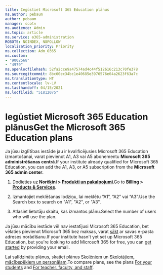 ```yaml
---
title: Iegūstiet Microsoft 365 Education plānus
ms.author: pebaum
author: pebaum
manager: scotv
ms.audience: Admin
ms.topic: article
ms.service: o365-administration
ROBOTS: NOINDEX, NOFOLLOW
localization_priority: Priority
ms.collection: Adm_O365
ms.custom:
- "9002568"
- "4979"
ms.openlocfilehash: 52fa2cce9a47574ad4c44f512616c213c70fe378
ms.sourcegitcommit: 8bc60ec34bc1e40685e3976576e04a2623f63a7c
ms.translationtype: HT
ms.contentlocale: lv-LV
ms.lasthandoff: 04/15/2021
ms.locfileid: "51812075"
---
```

# <a name="get-the-microsoft-365-education-plans"></a><span data-ttu-id="d15a2-102">Iegūstiet Microsoft 365 Education plānus</span><span class="sxs-lookup"><span data-stu-id="d15a2-102">Get the Microsoft 365 Education plans</span></span>

<span data-ttu-id="d15a2-103">Ja jūsu izglītības iestāde jau ir kvalificējusies Microsoft 365 Education izmantošanai, varat pievienot A1, A3 vai A5 abonementu **Microsoft 365 administrēšanas centrā**.</span><span class="sxs-lookup"><span data-stu-id="d15a2-103">If your institute already qualified for Microsoft 365 Education, you can add the A1, A3, or A5 subscription from the **Microsoft 365 admin center**.</span></span> 

1. <span data-ttu-id="d15a2-104">Dodieties uz **Norēķini > [Produkti un pakalpojumi](https://go.microsoft.com/fwlink/p/?linkid=868433)**.</span><span class="sxs-lookup"><span data-stu-id="d15a2-104">Go to **Billing > [Products & Services](https://go.microsoft.com/fwlink/p/?linkid=868433)**.</span></span>

2. <span data-ttu-id="d15a2-105">Izmantojiet meklēšanas lodziņu, lai meklētu “A1”, “A2” vai “A3”.</span><span class="sxs-lookup"><span data-stu-id="d15a2-105">Use the Search box to search on "A1", "A2", or "A3".</span></span>

3. <span data-ttu-id="d15a2-106">Atlasiet lietotāju skaitu, kas izmantos plānu.</span><span class="sxs-lookup"><span data-stu-id="d15a2-106">Select the number of users who will use the plan.</span></span>

<span data-ttu-id="d15a2-107">Ja jūsu mācību iestāde vēl nav iestatījusi Microsoft 365 Education, bet vēlaties pievienot Microsoft 365 bez maksas, varat [sākt](https://www.microsoft.com/education/products/office) ar savas e-pasta adreses norādīšanu.</span><span class="sxs-lookup"><span data-stu-id="d15a2-107">If your institute hasn't yet set up Microsoft 365 Education, but you're looking to add Microsoft 365 for free, you can [get started](https://www.microsoft.com/education/products/office) by providing your email.</span></span>

 <span data-ttu-id="d15a2-108">Lai salīdzinātu plānus, skatiet plānus [Skolēniem](https://www.microsoft.com/microsoft-365/academic/compare-office-365-education-plans?activetab=tab:primaryr1) un [Skolotājiem, mācībspēkiem un personālam](https://www.microsoft.com/microsoft-365/academic/compare-office-365-education-plans?activetab=tab:primaryr2).</span><span class="sxs-lookup"><span data-stu-id="d15a2-108">To compare plans, see the plans [For your students](https://www.microsoft.com/microsoft-365/academic/compare-office-365-education-plans?activetab=tab:primaryr1) and [For teacher, faculty, and staff](https://www.microsoft.com/microsoft-365/academic/compare-office-365-education-plans?activetab=tab:primaryr2).</span></span>
